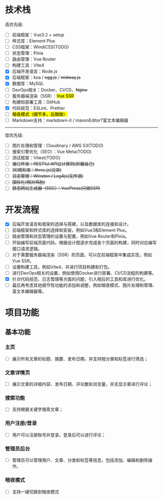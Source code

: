 # 技术栈

高优先级:

* [ ] 前端框架：Vue3.2 + setup
* [ ] 样式库：Element Plus
* [ ] CSS框架：WindiCSS(TODO)
* [ ] 状态管理：Pinia
* [ ] 路由管理：Vue Router
* [ ] 构建工具：Vite4
* [x] 后端开发语言：Node.js
* [x] 后端框架：koa / ~~egg.js~~ / ~~midway.js~~
* [x] 数据库：MySQL
* [ ] DevOps相关：Docker、CI/CD、~~Nginx~~
* [ ] 服务器端渲染（SSR）：<Mark>Vue SSR<Mark>
* [ ] 构建和部署工具：GitHub
* [x] 代码规范：ESLint、Prettier
* [ ] <Mark>暗夜模式<Mark>（细节多，后期做）
* [ ] Markdown支持：markdown-it / mavonEditor?富文本编辑器

---

低优先级:

* [ ] 图片处理和管理：Cloudinary / AWS S3(TODO)
* [ ] 搜索引擎优化（SEO）：Vue Meta(TODO)
* [ ] 测试框架：Vitest(TODO)
* [ ] ~~接口开发：RESTful API设计原则(折磨自己)~~
* [ ] ~~3D图形库：three.js(没空)~~
* [ ] ~~日志管理：Winston / Log4js(无所谓)~~
* [ ] ~~国际化(相对鸡肋)~~
* [ ] ~~静态网站生成器（SSG）：VuePress(只做SSR)~~

# 开发流程

* [X] 后端开发语言和框架的选择与搭建，以及数据库的连接和设计。
* [ ] 前端框架和样式库的选择和安装，例如Vue3和Element Plus。
* [ ] 路由管理和状态管理的设置与配置，例如Vue Router和Pinia。
* [ ] 开始编写前端页面代码，根据设计图逐步完成各个页面的构建，同时对应编写接口请求逻辑。
* [ ] 对于需要服务器端渲染（SSR）的页面，可以在前端框架中集成实现，例如Vue SSR。
* [ ] 设置构建工具，例如Vite4，并进行项目构建和打包。
* [ ] 进行DevOps相关的设置，例如使用Docker进行部署、CI/CD流程的构建等。
* [x] 针对代码规范、日志管理等方面的问题，引入相应的工具和库进行优化。
* [ ] 最后再考虑其他细节性功能的添加和调整，例如暗夜模式、图片处理和管理、富文本编辑器等。

# 项目功能

## 基本功能

### 主页

* [ ] 展示所有文章的标题、摘要、发布日期，并支持按分类和标签进行筛选；

### 文章详情页

* [ ] 展示文章的详细内容、发布日期、评论数和浏览量，并支显示章进行评论；

### 搜索功能

* [ ] 支持根据关键字搜索文章；

### 用户注册/登录

* [ ] 用户可以注册账号并登录，登录后可以进行评论；

### 管理员后台

* [ ] 管理员可以管理用户、文章、分类和标签等信息，包括添加、编辑和删除操作。

### 暗夜模式

* [ ] 支持一键切换到暗夜模式